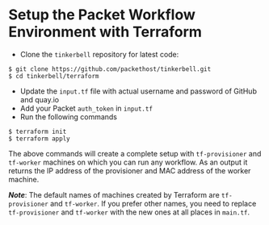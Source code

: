 # Setup the Packet Workflow Environment with Terraform

 - Clone the `tinkerbell` repository for latest code:
```shell
$ git clone https://github.com/packethost/tinkerbell.git
$ cd tinkerbell/terraform
```

 - Update the `input.tf` file with actual username and password of GitHub and quay.io 
 - Add your Packet `auth_token` in `input.tf`
 - Run the following commands
```shell
$ terraform init
$ terraform apply
``` 

The above commands will create a complete setup with `tf-provisioner` and `tf-worker` machines on which you can run any workflow. As an output it returns the IP address of the provisioner and MAC address of the worker machine.


**_Note_**: The default names of machines created by Terraform are `tf-provisioner` and `tf-worker`. If you prefer other names, you need to replace `tf-provisioner` and `tf-worker` with the new ones at all places in `main.tf`.



